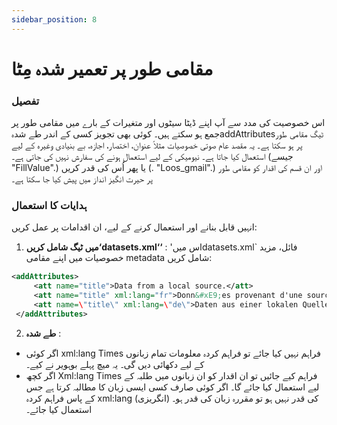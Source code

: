 ```yaml
---
sidebar_position: 8
---
```

# مقامی طور پر تعمیر شدہ مِٹا

### تفصیل
اس خصوصیت کی مدد سے آپ اپنے ڈیٹا سیٹوں اور متغیرات کے بارے میں مقامی طور پر جمع ہو سکتے ہیں۔ کوئی بھی تجویز کسی کے اندر طے شدہaddAttributesٹیگ مقامی طور پر ہو سکتا ہے۔ یہ مقصد عام صوتی خصوصیات مثلاً عنوان، اختصار، اجازہ، بے بنیادی وغیرہ کے لیے استعمال کیا جاتا ہے۔ نیومیکی کے لیے استعمال ہونے کی سفارش نہیں کی جاتی ہے۔ (جیسے "FillValue".) یا پھر اُس کی قدر کریں (. "Loos_gmail".) اور ان قسم کی اقدار کو مقامی طور پر حیرت انگیز انداز میں پیش کیا جا سکتا ہے۔

### ہدایات کا استعمال
انہیں قابل بنانے اور استعمال کرنے کے لیے، ان اقدامات پر عمل کریں:

1.  **میں ٹیگ شامل کریں‘datasets.xml‘‘** :
'اس میںdatasets.xml` فائل، مزید خصوصیات میں اپنے مقامی metadata شامل کریں:
   ```xml
   <addAttributes>
        <att name="title">Data from a local source.</att>
        <att name="title" xml:lang="fr">Donn&#xE9;es provenant d'une source locale.</att>
        <att name=\"title\" xml:lang=\"de\">Daten aus einer lokalen Quelle.</att>
    </addAttributes>
   ```

2.  **طے شدہ** :
   - اگر کوئی xml:lang Times فراہم نہیں کیا جائے تو فراہم کردہ معلومات تمام زبانوں کے لیے دکھائی دیں گی۔ یہ میچ پہلے بوہویر نے کیے۔
   - اگر کچھ Xml:lang Times فراہم کیے جائیں تو ان اقدار کو ان زبانوں میں طلبہ کے لیے استعمال کیا جائے گا۔ اگر کوئی صارف کسی ایسی زبان کا مطالبہ کرتا ہے جس کے پاس فراہم کردہ xml:lang کی قدر نہیں ہو تو مقررہ زبان کی قدر ہو۔ (انگریزی) استعمال کیا جائے۔
